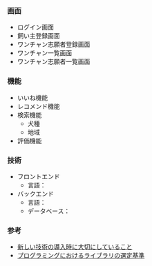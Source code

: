 ### 画面

- ログイン画面
- 飼い主登録画面
- ワンチャン志願者登録画面
- ワンチャン一覧画面
- ワンチャン志願者一覧画面

### 機能

- いいね機能
- レコメンド機能
- 検索機能
  - 犬種
  - 地域
- 評価機能

### 技術

- フロントエンド
  - 言語：
- バックエンド
  - 言語：
  - データベース：

### 参考
- [新しい技術の導入時に大切にしていること](https://tech.gunosy.io/entry/tips-on-introducing-new-tech)
- [プログラミングにおけるライブラリの選定基準](https://applis.io/posts/criteria-for-selecting-libraries)